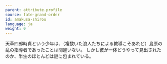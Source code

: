 ```yaml
---
parent: attribute.profile
source: fate-grand-order
id: amakusa-shirou
language: ja
weight: 0
---
```


天草四郎時貞という少年は、（複数いた浪人たちによる教導こそあれど）島原の乱の指導者であったことは間違いない。
しかし彼が一体どうやって見出されたのか、半生のほとんどは謎に包まれている。
